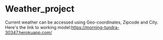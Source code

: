 # Weather_project
Current weather can be accessed using Geo-coordinates, Zipcode and  City.
Here's the link to working model:https://morning-tundra-30347.herokuapp.com/
